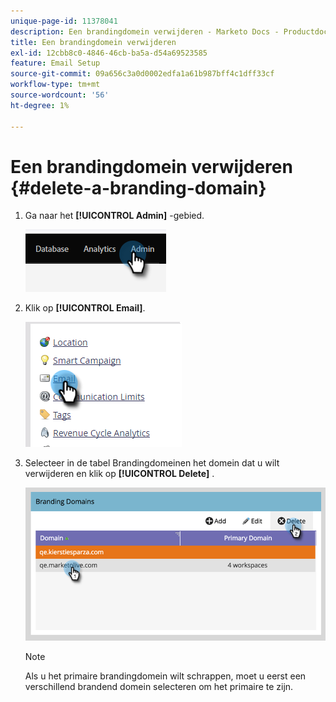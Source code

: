 ```yaml
---
unique-page-id: 11378041
description: Een brandingdomein verwijderen - Marketo Docs - Productdocumentatie
title: Een brandingdomein verwijderen
exl-id: 12cbb8c0-4846-46cb-ba5a-d54a69523585
feature: Email Setup
source-git-commit: 09a656c3a0d0002edfa1a61b987bff4c1dff33cf
workflow-type: tm+mt
source-wordcount: '56'
ht-degree: 1%

---
```


# Een brandingdomein verwijderen {#delete-a-branding-domain}

1. Ga naar het **[!UICONTROL Admin]** -gebied.

   ![](assets/delete-a-branding-domain-1.png)

1. Klik op **[!UICONTROL Email]**.

   ![](assets/delete-a-branding-domain-2.png)

1. Selecteer in de tabel Brandingdomeinen het domein dat u wilt verwijderen en klik op **[!UICONTROL Delete]** .

   ![](assets/delete-a-branding-domain-3.png)

   >[!NOTE]
   >
   >Als u het primaire brandingdomein wilt schrappen, moet u eerst een verschillend brandend domein selecteren om het primaire te zijn.
